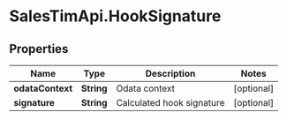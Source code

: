 # SalesTimApi.HookSignature

## Properties

Name | Type | Description | Notes
------------ | ------------- | ------------- | -------------
**odataContext** | **String** | Odata context | [optional] 
**signature** | **String** | Calculated hook signature | [optional] 


